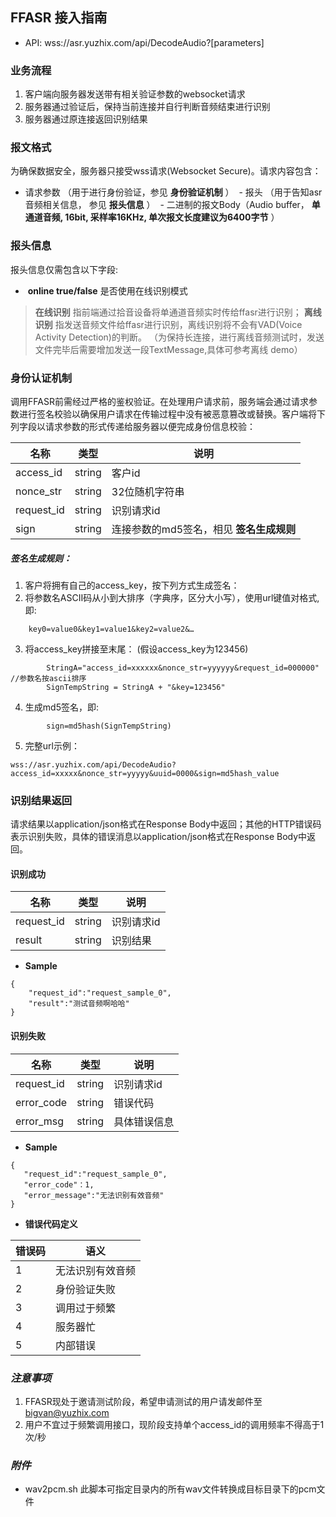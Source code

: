 
## FFASR 接入指南

 - API: wss://asr.yuzhix.com/api/DecodeAudio?[parameters]

### 业务流程
  1. 客户端向服务器发送带有相关验证参数的websocket请求
  1. 服务器通过验证后，保持当前连接并自行判断音频结束进行识别
  1. 服务器通过原连接返回识别结果

### 报文格式
  为确保数据安全，服务器只接受wss请求(Websocket Secure)。请求内容包含：

  * 请求参数 （用于进行身份验证，参见 __身份验证机制__ ）
  - 报头 （用于告知asr音频相关信息， 参见 __报头信息__ ）
  - 二进制的报文Body（Audio buffer， __单通道音频, 16bit, 采样率16KHz, 单次报文长度建议为6400字节__ ） 

### 报头信息
  报头信息仅需包含以下字段:
  
  *  __online  true/false__ 是否使用在线识别模式
  
 > __在线识别__ 指前端通过拾音设备将单通道音频实时传给ffasr进行识别； __离线识别__ 指发送音频文件给ffasr进行识别，离线识别将不会有VAD(Voice Activity Detection)的判断。 （为保持长连接，进行离线音频测试时，发送文件完毕后需要增加发送一段TextMessage,具体可参考离线 demo）
 
 
### 身份认证机制
  调用FFASR前需经过严格的鉴权验证。在处理用户请求前，服务端会通过请求参数进行签名校验以确保用户请求在传输过程中没有被恶意篡改或替换。客户端将下列字段以请求参数的形式传递给服务器以便完成身份信息校验：

 | 名称 | 类型 | 说明 |
 |------|------|------|
 | access_id | string | 客户id |
 | nonce_str | string | 32位随机字符串 |
 | request_id | string | 识别请求id  |
 | sign | string | 连接参数的md5签名，相见 __签名生成规则__ |
 
##### 签名生成规则：

  1.  客户将拥有自己的access_key，按下列方式生成签名：
  2. 将参数名ASCII码从小到大排序（字典序，区分大小写），使用url键值对格式,即:
```
    key0=value0&key1=value1&key2=value2&…
```
  3. 将access_key拼接至末尾： (假设access_key为123456)
```
        StringA="access_id=xxxxxx&nonce_str=yyyyyy&request_id=000000"  //参数名按ascii排序
        SignTempString = StringA + "&key=123456"
```
  4.    生成md5签名，即:
```
        sign=md5hash(SignTempString)
```
  5. 完整url示例：
  ```
wss://asr.yuzhix.com/api/DecodeAudio?access_id=xxxxx&nonce_str=yyyyy&uuid=0000&sign=md5hash_value
```
### 识别结果返回
请求结果以application/json格式在Response Body中返回；其他的HTTP错误码表示识别失败，具体的错误消息以application/json格式在Response Body中返回。

####  __识别成功__


 | 名称 | 类型 | 说明 |
 |------|------|------|
 | request_id | string | 识别请求id |
 | result | string | 识别结果 |
 
 * __Sample__
```
{
    "request_id":"request_sample_0",
    "result":"测试音频啊哈哈"
}
```

####  __识别失败__


 | 名称 | 类型 | 说明 |
 |------|------|------|
 | request_id | string | 识别请求id |
 | error_code | string | 错误代码 |
 | error_msg | string | 具体错误信息 |
 
 
 *  __Sample__
 
 ```
 {
    "request_id":"request_sample_0",
    "error_code"：1,
    "error_message":"无法识别有效音频"
}
```

 * __错误代码定义__


 | 错误码 | 语义 |
 |------|------|
 | 1 | 无法识别有效音频 |
 | 2 | 身份验证失败 |
 | 3 | 调用过于频繁 |
 | 4 | 服务器忙 |
 | 5 | 内部错误 |
 
 ### _注意事项_
 1. FFASR现处于邀请测试阶段，希望申请测试的用户请发邮件至 bigvan@yuzhix.com
 1. 用户不宜过于频繁调用接口，现阶段支持单个access_id的调用频率不得高于1次/秒

 ### _附件_
 * wav2pcm.sh 此脚本可指定目录内的所有wav文件转换成目标目录下的pcm文件
